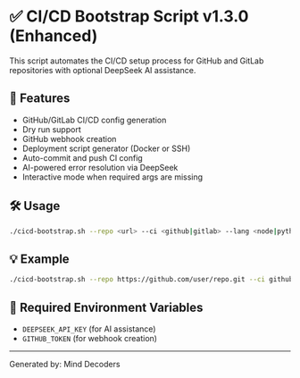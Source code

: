 # ✅ CI/CD Bootstrap Script v1.3.0 (Enhanced)

This script automates the CI/CD setup process for GitHub and GitLab repositories with optional DeepSeek AI assistance.

## 🚀 Features
- GitHub/GitLab CI/CD config generation
- Dry run support
- GitHub webhook creation
- Deployment script generator (Docker or SSH)
- Auto-commit and push CI config
- AI-powered error resolution via DeepSeek
- Interactive mode when required args are missing

## 🛠️ Usage
```bash
./cicd-bootstrap.sh --repo <url> --ci <github|gitlab> --lang <node|python|go> --deploy <docker|ssh> [--create-webhook] [--use-deepseek] [--dry-run]
```

## 💡 Example
```bash
./cicd-bootstrap.sh --repo https://github.com/user/repo.git --ci github --lang node --deploy docker --create-webhook --use-deepseek
```

## 🔐 Required Environment Variables
- `DEEPSEEK_API_KEY` (for AI assistance)
- `GITHUB_TOKEN` (for webhook creation)

---

Generated by: Mind Decoders
